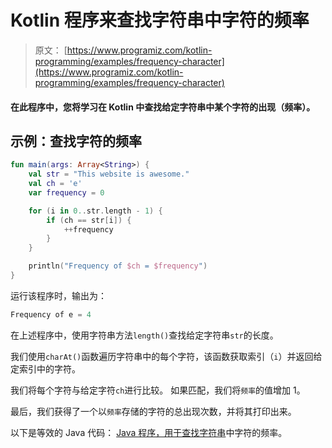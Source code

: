 # Kotlin 程序来查找字符串中字符的频率

> 原文： [https://www.programiz.com/kotlin-programming/examples/frequency-character](https://www.programiz.com/kotlin-programming/examples/frequency-character)

#### 在此程序中，您将学习在 Kotlin 中查找给定字符串中某个字符的出现（频率）。

## 示例：查找字符的频率

```kt
fun main(args: Array<String>) {
    val str = "This website is awesome."
    val ch = 'e'
    var frequency = 0

    for (i in 0..str.length - 1) {
        if (ch == str[i]) {
            ++frequency
        }
    }

    println("Frequency of $ch = $frequency")
}
```

运行该程序时，输出为：

```kt
Frequency of e = 4
```

在上述程序中，使用字符串方法`length()`查找给定字符串`str`的长度。

我们使用`charAt()`函数遍历字符串中的每个字符，该函数获取索引（`i`）并返回给定索引中的字符。

我们将每个字符与给定字符`ch`进行比较。 如果匹配，我们将`频率`的值增加 1。

最后，我们获得了一个以`频率`存储的字符的总出现次数，并将其打印出来。

以下是等效的 Java 代码： [Java 程序，用于查找字符串](/java-programming/examples/frequency-character "Java program to find the frequency of a character in a string")中字符的频率。